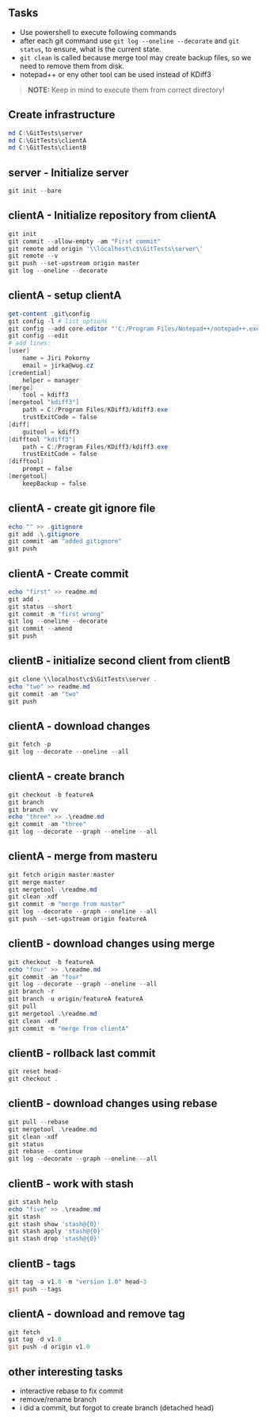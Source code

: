## Tasks

* Use powershell to execute following commands
* after each git command use `git log --oneline --decorate` and `git status`, to ensure, what is the current state.
* `git clean` is called because merge tool may create backup files, so we need to remove them from disk.
* notepad++ or eny other tool can be used  instead of KDiff3

> **NOTE:** Keep in mind to execute them from correct directory!

## Create infrastructure

```powershell
md C:\GitTests\server
md C:\GitTests\clientA
md C:\GitTests\clientB
```

## server - Initialize server

```powershell
git init --bare
```

## clientA - Initialize repository from clientA

```powershell
git init
git commit --allow-empty -am "First commit"
git remote add origin '\\localhost\c$\GitTests\server\'
git remote --v
git push --set-upstream origin master
git log --oneline --decorate
```

## clientA - setup clientA

```powershell
get-content .git\config
git config -l # list options
git config --add core.editor "'C:/Program Files/Notepad++/notepad++.exe' -multiInst -notabbar -nosession -noPlugin"
git config --edit
# add lines:
[user]
	name = Jiri Pokorny
	email = jirka@wug.cz
[credential]
	helper = manager
[merge]
	tool = kdiff3
[mergetool "kdiff3"]
	path = C:/Program Files/KDiff3/kdiff3.exe
	trustExitCode = false
[diff]
	guitool = kdiff3
[difftool "kdiff3"]
	path = C:/Program Files/KDiff3/kdiff3.exe
	trustExitCode = false
[difftool]
	prompt = false
[mergetool]
	keepBackup = false
```

## clientA - create git ignore file

```powershell
echo "" >> .gitignore
git add .\.gitignore
git commit -am "added gitignore"
git push
```

## clientA - Create commit

```powershell
echo "first" >> readme.md
git add .
git status --short
git commit -m "first wrong"
git log --oneline --decorate
git commit --amend
git push
```

## clientB - initialize second client from clientB

```powershell
git clone \\localhost\c$\GitTests\server .
echo "two" >> readme.md
git commit -am "two"
git push
```

## clientA - download changes

```powershell
git fetch -p
git log --decorate --oneline --all
```

## clientA - create branch

```powershell
git checkout -b featureA
git branch
git branch -vv
echo "three" >> .\readme.md
git commit -am "three"
git log --decorate --graph --oneline --all
```

## clientA - merge from masteru

```powershell
git fetch origin master:master
git merge master
git mergetool .\readme.md
git clean -xdf
git commit -m "merge from master"
git log --decorate --graph --oneline --all
git push --set-upstream origin featureA
```

## clientB - download changes using merge

```powershell
git checkout -b featureA
echo "four" >> .\readme.md
git commit -am "four"
git log --decorate --graph --oneline --all
git branch -r
git branch -u origin/featureA featureA
git pull
git mergetool .\readme.md
git clean -xdf
git commit -m "merge from clientA"
```

## clientB - rollback last commit

```powershell
git reset head~
git checkout .
```

## clientB - download changes using rebase

```powershell
git pull --rebase
git mergetool .\readme.md
git clean -xdf
git status
git rebase --continue
git log --decorate --graph --oneline --all
```

## clientB - work with stash

```powershell
git stash help
echo "five" >> .\readme.md
git stash
git stash show 'stash@{0}'
git stash apply 'stash@{0}'
git stash drop 'stash@{0}'
```

## clientB - tags

```powershell
git tag -a v1.0 -m "version 1.0" head~3
git push --tags
```

## clientA - download and remove tag

```powershell
git fetch
git tag -d v1.0
git push -d origin v1.0
```

## other interesting tasks

* interactive rebase to fix commit
* remove/rename branch
* i did a commit, but forgot to create branch (detached head)
